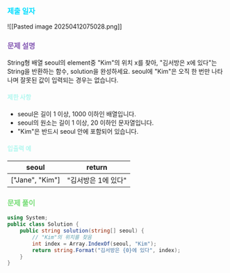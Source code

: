 ### <font color="00DDFF">제출 일자 </font>

![[Pasted image 20250412075028.png]]

### <font color="#8458B3">문제 설명</font>

String형 배열 seoul의 element중 "Kim"의 위치 x를 찾아, "김서방은 x에 있다"는 String을 반환하는 함수, solution을 완성하세요. seoul에 "Kim"은 오직 한 번만 나타나며 잘못된 값이 입력되는 경우는 없습니다.

#### <font color="#b2f7ef">제한 사항</font>

- seoul은 길이 1 이상, 1000 이하인 배열입니다.
- seoul의 원소는 길이 1 이상, 20 이하인 문자열입니다.
- "Kim"은 반드시 seoul 안에 포함되어 있습니다.

#### <font color="#b2f7ef">입출력 예</font>

|seoul|return|
|---|---|
|["Jane", "Kim"]|"김서방은 1에 있다"|



### <font color="#77dd77">문제 풀이</font>

```cs
using System;
public class Solution {
    public string solution(string[] seoul) {
        // "Kim"의 위치를 찾음
        int index = Array.IndexOf(seoul, "Kim");
        return string.Format("김서방은 {0}에 있다", index);
    }
}
```





